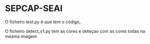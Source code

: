 # SEPCAP-SEAI

O ficheiro test.py é que tem o código,

O ficheiro detect_v1.py tem as cores e deteçao com as cores todas na mesma imagem
